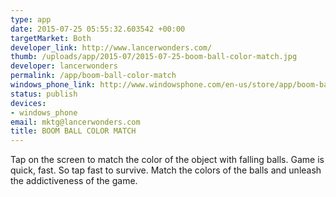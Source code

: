 ```yaml
--- 
type: app
date: 2015-07-25 05:55:32.603542 +00:00
targetMarket: Both
developer_link: http://www.lancerwonders.com/
thumb: /uploads/app/2015-07/2015-07-25-boom-ball-color-match.jpg
developer: lancerwonders
permalink: /app/boom-ball-color-match
windows_phone_link: http://www.windowsphone.com/en-us/store/app/boom-ball-color-match/19b90d49-5271-4b71-b3e9-43b95b1cf832
status: publish
devices: 
- windows_phone
email: mktg@lancerwonders.com
title: BOOM BALL COLOR MATCH
---
```


Tap on the screen to match the color of the object with falling balls. 
Game is quick, fast. So tap fast to survive.
Match the colors of the balls and unleash the addictiveness of the game.
